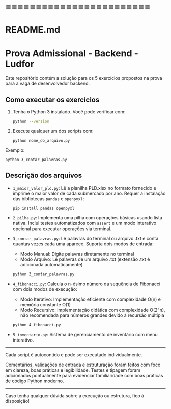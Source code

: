 # ========================
# README.md

# Prova Admissional - Backend - Ludfor

Este repositório contém a solução para os 5 exercícios propostos na prova para a vaga de desenvolvedor backend.

## Como executar os exercícios

1. Tenha o Python 3 instalado. Você pode verificar com:
   ```bash
   python --version
   ```

2. Execute qualquer um dos scripts com:
   ```bash
   python nome_do_arquivo.py
   ```

Exemplo:
```bash
python 3_contar_palavras.py
```

## Descrição dos arquivos

- `1_maior_valor_pld.py`: Lê a planilha PLD.xlsx no formato fornecido e imprime o maior valor de cada submercado por ano. Requer a instalação das bibliotecas `pandas` e `openpyxl`:
  ```bash
  pip install pandas openpyxl
  ```
  
- `2_pilha.py`: Implementa uma pilha com operações básicas usando lista nativa. Inclui testes automatizados com `assert` e um modo interativo opcional para executar operações via terminal.

- `3_contar_palavras.py`: Lê palavras do terminal ou arquivo .txt e conta quantas vezes cada uma aparece. Suporta dois modos de entrada:
  - Modo Manual: Digite palavras diretamente no terminal
  - Modo Arquivo: Lê palavras de um arquivo .txt (extensão .txt é adicionada automaticamente)
  ```bash
  python 3_contar_palavras.py
  ```

- `4_fibonacci.py`: Calcula o n-ésimo número da sequência de Fibonacci com dois modos de execução:
  - Modo Iterativo: Implementação eficiente com complexidade O(n) e memória constante O(1)
  - Modo Recursivo: Implementação didática com complexidade O(2^n), não recomendada para números grandes devido à recursão múltipla
  ```bash
  python 4_fibonacci.py
  ```

- `5_inventario.py`: Sistema de gerenciamento de inventário com menu interativo.

---

Cada script é autocontido e pode ser executado individualmente.

Comentários, validações de entrada e estruturação foram feitos com foco em clareza, boas práticas e legibilidade. Testes e tipagem foram adicionados pontualmente para evidenciar familiaridade com boas práticas de código Python moderno.

---

Caso tenha qualquer dúvida sobre a execução ou estrutura, fico à disposição!
